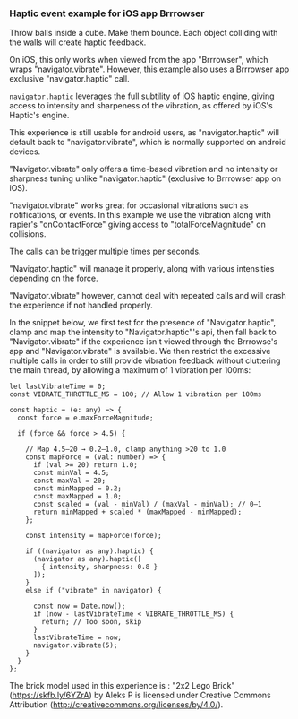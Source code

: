 ### Haptic event example for iOS app Brrrowser

Throw balls inside a cube. Make them bounce.
Each object colliding with the walls will create haptic feedback.

On iOS, this only works when viewed from the app "Brrrowser", which wraps "navigator.vibrate". However, this example also uses a Brrrowser app exclusive "navigator.haptic" call.

`navigator.haptic` leverages the full subtility of iOS haptic engine, giving access to intensity and sharpeness of the vibration, as offered by iOS's Haptic's engine.

This experience is still usable for android users, as "navigator.haptic" will default back to "navigator.vibrate", which is normally supported on android devices.

"Navigator.vibrate" only offers a time-based vibration and no intensity or sharpness tuning unlike "navigator.haptic" (exclusive to Brrrowser app on iOS).

"navigator.vibrate" works great for occasional vibrations such as notifications, or events.
In this example we use the vibration along with rapier's "onContactForce" giving access to "totalForceMagnitude" on collisions. 

The calls can be trigger multiple times per seconds. 

"Navigator.haptic" will manage it properly, along with various intensities depending on the force. 

"Navigator.vibrate" however, cannot deal with repeated calls and will crash the experience if not handled properly.

In the snippet below, we first test for the presence of "Navigator.haptic", clamp and map the intensity to "Navigator.haptic"'s api, then fall back to "Navigator.vibrate" if the experience isn't viewed through the Brrrowse's app and "Navigator.vibrate" is available. 
We then restrict the excessive multiple calls in order to still provide vibration feedback without cluttering the main thread, by allowing a maximum of 1 vibration per 100ms:

``` 
let lastVibrateTime = 0;
const VIBRATE_THROTTLE_MS = 100; // Allow 1 vibration per 100ms

const haptic = (e: any) => {
  const force = e.maxForceMagnitude;

  if (force && force > 4.5) {

    // Map 4.5–20 → 0.2–1.0, clamp anything >20 to 1.0
    const mapForce = (val: number) => {
      if (val >= 20) return 1.0;
      const minVal = 4.5;
      const maxVal = 20;
      const minMapped = 0.2;
      const maxMapped = 1.0;
      const scaled = (val - minVal) / (maxVal - minVal); // 0–1
      return minMapped + scaled * (maxMapped - minMapped);
    };

    const intensity = mapForce(force);

    if ((navigator as any).haptic) {
      (navigator as any).haptic([
        { intensity, sharpness: 0.8 }
      ]);
    } 
    else if ("vibrate" in navigator) {

      const now = Date.now();
      if (now - lastVibrateTime < VIBRATE_THROTTLE_MS) {
        return; // Too soon, skip
      }
      lastVibrateTime = now;
      navigator.vibrate(5);
    }
  }
};

```

The brick model used in this experience is : 
"2x2 Lego Brick" (https://skfb.ly/6YZrA) by Aleks P is licensed under Creative Commons Attribution (http://creativecommons.org/licenses/by/4.0/).